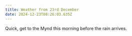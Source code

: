 ```yaml
---
title: Weather from 23rd December
date: 2024-12-23T08:26:03.635Z
---
```

Quick, get to the Mynd this morning before the rain arrives.